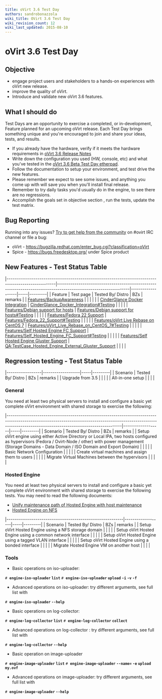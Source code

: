 ```yaml
---
title: oVirt 3.6 Test Day
authors: sandrobonazzola
wiki_title: OVirt 3.6 Test Day
wiki_revision_count: 12
wiki_last_updated: 2015-08-10
---
```


# oVirt 3.6 Test Day

## Objective

*   engage project users and stakeholders to a hands-on experiences with oVirt new release.
*   improve the quality of oVirt.
*   Introduce and validate new oVirt 3.6 features.

## What I should do

Test Days are an opportunity to exercise a completed, or in-development, Feature planned for an upcoming oVirt release. Each Test Day brings something unique and you're encouraged to join and share your ideas, tests, and results.

*   If you already have the hardware, verify if it meets the hardware requirements in [oVirt 3.6 Release Notes](/develop/release-management/releases/3.6/)
*   Write down the configuration you used (HW, console, etc) and what you've tested in the [oVirt 3.6 Beta Test Day etherpad](http://etherpad.ovirt.org/p/ovirt-3.6-beta-test-day-1).
*   Follow the documentation to setup your environment, and test drive the new features.
*   Please remember we expect to see some issues, and anything you come up with will save you when you'll install final release.
*   Remember to try daily tasks you'd usually do in the engine, to see there are no regressions.
*   Accomplish the goals set in objective section , run the tests, update the test matrix.

## Bug Reporting

Running into any issues? [Try to get help from the community](/community/) on #ovirt IRC channel or file a bug:

*   oVirt - <https://bugzilla.redhat.com/enter_bug.cgi?classification=oVirt>
*   Spice - <https://bugs.freedesktop.org/> under Spice product

## New Features - Test Status Table

|-------------------------------------------------------------------------------------------------------|-------------------------------------------------------------------------------------------------------------------|-------------------|-----|---------|
| Feature                                                                                               | Test page                                                                                                         | Tested By/ Distro | BZs | remarks |
| [Features/BackupAwareness](/develop/release-management/features/backupawareness/)                                       |                                                                                                                   |                   |     |         |
| [CinderGlance Docker Integration](/develop/release-management/features/cinderglance-docker-integration/)                         | [CinderGlance_Docker_Integration#Testing](/develop/release-management/features/cinderglance-docker-integration/#testing)                  |                   |     |         |
| [Features/Debian support for hosts](/develop/release-management/features/debian-support-for-hosts/)                     | [Features/Debian support for hosts#Testing](/develop/release-management/features/debian-support-for-hosts/#testing)                |                   |     |         |
| [Features/Fedora 22 Support](/develop/release-management/features/engine/fedora-22-support/)                                   | [Features/Fedora_22_Support#Testing](/develop/release-management/features/engine/fedora-22-support/#testing)                            |                   |     |         |
| [Features/oVirt Live Rebase on CentOS 7](/develop/release-management/features/live-rebase-on-centos-7/)           | [Features/oVirt_Live_Rebase_on_CentOS_7#Testing](/develop/release-management/features/live-rebase-on-centos-7/#testing) |                   |     |         |
| [Features/Self Hosted Engine FC Support](/develop/release-management/features/engine/self-hosted-engine-fc-support/)           | [Features/Self_Hosted_Engine_FC_Support#Testing](/develop/release-management/features/engine/self-hosted-engine-fc-support/#testing)  |                   |     |         |
| [Features/Self Hosted Engine Gluster Support](/develop/release-management/features/engine/self-hosted-engine-gluster-support/) | <QA:TestCase_Hosted_Engine_External_Gluster_Support>                                                              |                   |     |         |

## Regression testing - Test Status Table

|------------------|-------------------|-----|---------|
| Scenario         | Tested By/ Distro | BZs | remarks |
| Upgrade from 3.5 |                   |     |         |
| All-in-one setup |                   |     |         |

### General

You need at least two physical servers to install and configure a basic yet complete oVirt environment with shared storage to exercise the following:

|-----------------------------------------------------------------------------------------------------------------------------------------------------------------------------------------------------------------------|-------------------|-----|---------|
| Scenario                                                                                                                                                                                                              | Tested By/ Distro | BZs | remarks |
| Setup oVirt engine using either Active Directory or Local IPA, two hosts configured as hypervisors (Fedora / Ovirt-Node / other) with power management (Storage Domains - Data Domain / ISO Domain and Export Domain) |                   |     |         |
| Basic Network Configuration                                                                                                                                                                                           |                   |     |         |
| Create virtual machines and assign them to users                                                                                                                                                                      |                   |     |         |
| Migrate Virtual Machines between the hypervisors                                                                                                                                                                      |                   |     |         |

### Hosted Engine

You need at least two physical servers to install and configure a basic yet complete oVirt environment with shared storage to exercise the following tests. You may need to read the following documents:

*   [Unify maintenance path of Hosted Engine with host maintenance](/develop/release-management/features/engine/self-hosted-engine-maintenance-flows/)
*   [Hosted Engine on NFS](/documentation/how-to/hosted-engine/)

|------------------------------------------------------------|-------------------|-----|---------|
| Scenario                                                   | Tested By/ Distro | BZs | remarks |
| Setup oVirt Hosted Engine using a NFS storage domain       |                   |     |         |
| Setup oVirt Hosted Engine using a common network interface |                   |     |         |
| Setup oVirt Hosted Engine using a tagged VLAN interface    |                   |     |         |
| Setup oVirt Hosted Engine using a bonded interface         |                   |     |         |
| Migrate Hosted Engine VM on another host                   |                   |     |         |

### Tools

*   Basic operations on iso-uploader:

`# `**`engine-iso-uploader` `list`**
`# `**`engine-iso-uploader` `upload` <iso> `-i` <iso-domain-name> `-v` `-f`**

*   Advanced operations on iso-uploader: try different arguments, see full list with

`# `**`engine-iso-uploader` `--help`**

*   Basic operations on log-collector:

`# `**`engine-log-collector` `list`**
`# `**`engine-log-collector` `collect`**

*   Advanced operations on log-collector : try different arguments, see full list with

`# `**`engine-log-collector` `--help`**

*   Basic operation on image-uploader

`# `**`engine-image-uploader` `list`**
`# `**`engine-image-uploader` `--name=`<new name here> `-e` <domain> `upload` `my.ovf`**

*   Advanced operations on image-uploader: try different arguments, see full list with

`# `**`engine-image-uploader` `--help`**

